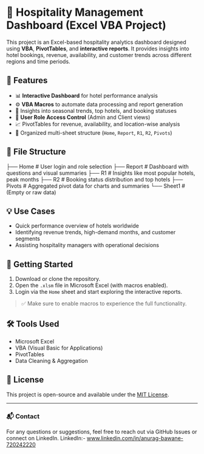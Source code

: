 # 🏨 Hospitality Management Dashboard (Excel VBA Project)

This project is an Excel-based hospitality analytics dashboard designed using **VBA**, **PivotTables**, and **interactive reports**. It provides insights into hotel bookings, revenue, availability, and customer trends across different regions and time periods.

## 🔧 Features

- 📊 **Interactive Dashboard** for hotel performance analysis
- ⚙️ **VBA Macros** to automate data processing and report generation
- 📅 Insights into seasonal trends, top hotels, and booking statuses
- 🔐 **User Role Access Control** (Admin and Client views)
- 📈 PivotTables for revenue, availability, and location-wise analysis
- 📁 Organized multi-sheet structure (`Home`, `Report`, `R1`, `R2`, `Pivots`)

## 📂 File Structure
├── Home # User login and role selection
├── Report # Dashboard with questions and visual summaries
├── R1 # Insights like most popular hotels, peak months
├── R2 # Booking status distribution and top hotels
├── Pivots # Aggregated pivot data for charts and summaries
└── Sheet1 # (Empty or raw data)

## 💡 Use Cases

- Quick performance overview of hotels worldwide  
- Identifying revenue trends, high-demand months, and customer segments  
- Assisting hospitality managers with operational decisions

## 🚀 Getting Started

1. Download or clone the repository.
2. Open the `.xlsm` file in Microsoft Excel (with macros enabled).
3. Login via the `Home` sheet and start exploring the interactive reports.

> ✅ Make sure to enable macros to experience the full functionality.

## 🛠 Tools Used

- Microsoft Excel
- VBA (Visual Basic for Applications)
- PivotTables
- Data Cleaning & Aggregation

## 📜 License

This project is open-source and available under the [MIT License](LICENSE).

---

### 📬 Contact

For any questions or suggestions, feel free to reach out via GitHub Issues or connect on LinkedIn.
LinkedIn:- www.linkedin.com/in/anurag-bawane-720242220
